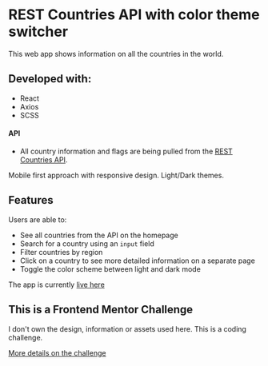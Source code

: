 # REST Countries API with color theme switcher

This web app shows information on all the countries in the world.

## Developed with:

- React
- Axios
- SCSS

#### API

- All country information and flags are being pulled from the [REST Countries API](https://restcountries.com/).

Mobile first approach with responsive design. Light/Dark themes.

## Features

Users are able to:

- See all countries from the API on the homepage
- Search for a country using an `input` field
- Filter countries by region
- Click on a country to see more detailed information on a separate page
- Toggle the color scheme between light and dark mode

The app is currently [live here](https://omarbr41.github.io/countries-api/)

## This is a Frontend Mentor Challenge

I don't own the design, information or assets used here. This is a coding challenge.

[More details on the challenge](https://www.frontendmentor.io/challenges/rest-countries-api-with-color-theme-switcher-5cacc469fec04111f7b848ca)
